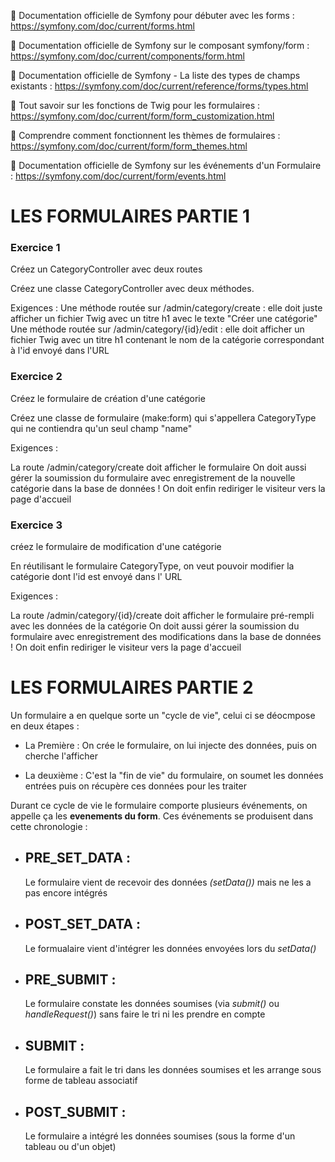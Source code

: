📖 Documentation officielle de Symfony pour débuter avec les forms : https://symfony.com/doc/current/forms.html

📖 Documentation officielle de Symfony sur le composant symfony/form : https://symfony.com/doc/current/components/form.html

📖 Documentation officielle de Symfony - La liste des types de champs existants : https://symfony.com/doc/current/reference/forms/types.html

📖 Tout savoir sur les fonctions de Twig pour les formulaires : https://symfony.com/doc/current/form/form_customization.html

📖 Comprendre comment fonctionnent les thèmes de formulaires : https://symfony.com/doc/current/form/form_themes.html

📖 Documentation officielle de Symfony sur les événements d'un Formulaire : https://symfony.com/doc/current/form/events.html


# LES FORMULAIRES PARTIE 1 

### Exercice 1

Créez un CategoryController avec deux routes 

Créez une classe CategoryController avec deux méthodes.

Exigences :
Une méthode routée sur /admin/category/create : elle doit juste afficher un fichier Twig avec un titre h1 avec le texte "Créer une catégorie"
Une méthode routée sur /admin/category/{id}/edit : elle doit afficher un fichier Twig avec un titre h1 contenant le nom de la catégorie correspondant à l'id envoyé dans l'URL

### Exercice 2

Créez le formulaire de création d'une catégorie

Créez une classe de formulaire (make:form) qui s'appellera CategoryType qui ne contiendra qu'un seul champ "name"

Exigences :

La route /admin/category/create doit afficher le formulaire
On doit aussi gérer la soumission du formulaire avec enregistrement de la nouvelle catégorie dans la base de données !
On doit enfin rediriger le visiteur vers la page d'accueil

### Exercice 3

créez le formulaire de modification d'une catégorie

En réutilisant le formulaire CategoryType, on veut pouvoir modifier la catégorie dont l'id est envoyé dans l' URL

Exigences :

La route /admin/category/{id}/create doit afficher le formulaire pré-rempli avec les données de la catégorie
On doit aussi gérer la soumission du formulaire avec enregistrement des modifications dans la base de données !
On doit enfin rediriger le visiteur vers la page d'accueil




# LES FORMULAIRES PARTIE 2 

Un formulaire a en quelque sorte un "cycle de vie", celui ci se déocmpose en deux étapes : 

- La Première : On crée le formulaire, on lui injecte des données, puis on cherche  l'afficher 

- La deuxième : C'est la "fin de vie" du formulaire, on soumet les données  entrées puis on récupère ces données pour les traiter


Durant ce cycle de vie le formulaire comporte plusieurs événements, on appelle ça les **evenements du form**. Ces événements se produisent dans cette chronologie :

- ## PRE_SET_DATA :
    Le formulaire vient de recevoir des données *(setData())* mais ne les a pas encore intégrés

- ## POST_SET_DATA :
    Le formualaire vient d'intégrer les données envoyées lors du *setData()*

- ## PRE_SUBMIT : 
    Le formulaire constate les données soumises (via *submit()* ou *handleRequest()*) sans faire le tri ni les prendre en compte

- ## SUBMIT :
    Le formulaire a fait le tri dans les données soumises et les arrange sous forme de tableau associatif

- ## POST_SUBMIT :
    Le formulaire a intégré les données soumises (sous la forme d'un tableau ou d'un objet)
